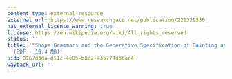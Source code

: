 ```yaml
---
content_type: external-resource
external_url: https://www.researchgate.net/publication/221329330_
has_external_license_warning: true
license: https://en.wikipedia.org/wiki/All_rights_reserved
status: ''
title: '"Shape Grammars and the Generative Specification of Painting and Sculpture"
  (PDF - 10.4 MB)'
uid: 0167d3da-d51c-4e85-b8a2-435774dd6ae4
wayback_url: ''
---
```

